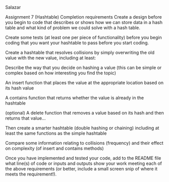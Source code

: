 Salazar

Assignment 7 (Hashtable)
Completion requirements
Create a design before you begin to code that describes or shows how we can store data in a hash table and what kind of problem we could solve with a hash table.

Create some tests (at least one per piece of functionality) before you begin coding that you want your hashtable to pass before you start coding.

Create a hashtable that resolves collisions by simply overwriting the old value with the new value, including at least:

Describe the way that you decide on hashing a value
(this can be simple or complex based on how interesting you find the topic)

An insert function that places the value at the appropriate location based on its hash value

A contains function that returns whether the value is already in the hashtable

(optional) A delete function that removes a value based on its hash and then returns that value…

Then create a smarter hashtable (double hashing or chaining) including at least the same functions as the simple hashtable

Compare some information relating to collisions (frequency) and their effect on complexity (of insert and contains methods)

Once you have implemented and tested your code, add to the README file what line(s) of code or inputs and outputs show your work meeting each of the above requirements (or better, include a small screen snip of where it meets the requirement!).